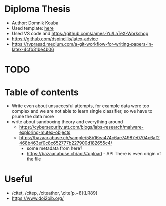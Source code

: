 # Diploma Thesis
- Author: Domnik Kouba
- Used template: [here](https://github.com/macekond/k336_sablona)
- Used VS code and https://github.com/James-Yu/LaTeX-Workshop
- https://github.com/dspinellis/latex-advice
- https://rvprasad.medium.com/a-git-workflow-for-writing-papers-in-latex-4cfb31be4b06

# TODO

# Table of contents
- Write even about unsuccesful attempts, for example data were too complex and we are not able to learn single classifier, so we have to prune the data more
- write about sandboxing theory and everything around
  - https://cybersecurity.att.com/blogs/labs-research/malware-exploring-mutex-objects
  -  https://bazaar.abuse.ch/sample/58b16ea474c6ae74987e0704c6af2468b463ef0c8c652777b227900d182655c4/ 
      - some metadata from here?
     -  https://bazaar.abuse.ch/api/#upload - API
There is even origin of the file
# Useful
- /citet, /citep, /citeathor, \cite[p.~8]{LR89}
- https://www.doi2bib.org/



